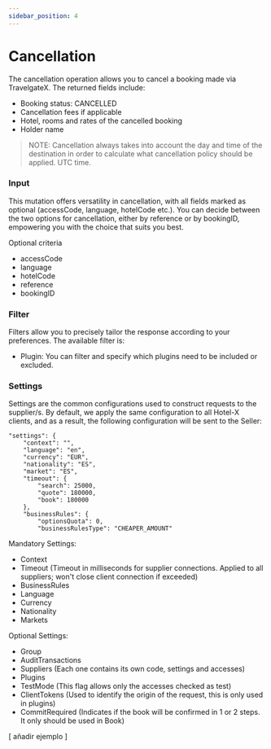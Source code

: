 ```yaml
---
sidebar_position: 4
---
```


# Cancellation

The cancellation operation allows you to cancel a booking made via TravelgateX. The returned fields include:

* Booking status: CANCELLED
* Cancellation fees if applicable
* Hotel, rooms and rates of the cancelled booking
* Holder name

> NOTE: Cancellation always takes into account the day and time of the destination in order to calculate what cancellation policy should be applied. UTC time.

### Input

This mutation offers versatility in cancellation, with all fields marked as optional (accessCode, language, hotelCode etc.). You can decide between the two options for cancellation, either by reference or by bookingID, empowering you with the choice that suits you best.

Optional criteria
* accessCode
* language
* hotelCode
* reference
* bookingID

### Filter

Filters allow you to precisely tailor the response according to your preferences. The available filter is:

* Plugin: You can filter and specify which plugins need to be included or excluded.

### Settings 

Settings are the common configurations used to construct requests to the supplier/s. By default, we apply the same configuration to all Hotel-X clients, and as a result, the following configuration will be sent to the Seller:

	"settings": {
		"context": "",
		"language": "en",
		"currency": "EUR",
		"nationality": "ES",
		"market": "ES",
		"timeout": {
			"search": 25000,
			"quote": 180000,
			"book": 180000
		},
		"businessRules": {
			"optionsQuota": 0,
			"businessRulesType": "CHEAPER_AMOUNT"

Mandatory Settings:
* Context
* Timeout (Timeout in milliseconds for supplier connections. Applied to all suppliers; won't close client connection if exceeded)
* BusinessRules
* Language
* Currency
* Nationality
* Markets

Optional Settings:
* Group
* AuditTransactions 
* Suppliers (Each one contains its own code, settings and accesses)
* Plugins
* TestMode (This flag allows only the accesses checked as test)
* ClientTokens (Used to identify the origin of the request, this is only used in plugins)
* CommitRequired (Indicates if the book will be confirmed in 1 or 2 steps. It only should be used in Book)

[ añadir ejemplo ]